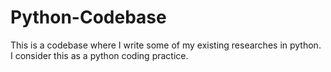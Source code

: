 # Python-Codebase
This is a codebase where I write some of my existing researches in python. I consider this as a python coding practice.
